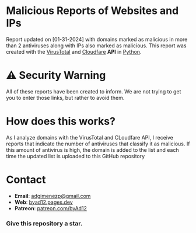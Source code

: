 # Malicious Reports of Websites and IPs
Report updated on [01-31-2024] with domains marked as malicious in more than 2 antiviruses along with IPs also marked as malicious.
This report was created with the [VirusTotal](https://virustotal.com) and [Cloudfare](https://cloudfare.com) **API** in [Python](https://python.org).

# ⚠️ Security Warning
All of these reports have been created to inform. We are not trying to get you to enter those links, but rather to avoid them.

# How does this works?
As I analyze domains with the VirusTotal and CLoudfare API, I receive reports that indicate the number of antiviruses that classify it as malicious. If this amount of antivirus is high, the domain is added to the list and each time the updated list is uploaded to this GitHub repository

# Contact
- **Email**: adgimenezp@gmail.com
- **Web**: [byad12.pages.dev](https://byad12.pages.dev)
- **Patreon**: [patreon.com/byAd12](https://www.patreon.com/byAd12)

### Give this repository a star.
